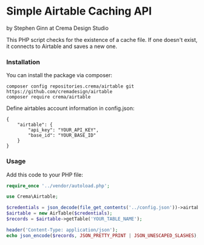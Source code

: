 # Simple Airtable Caching API
by Stephen Ginn at Crema Design Studio

This PHP script checks for the existence of a cache file. If one doesn't
exist, it connects to Airtable and saves a new one.

### Installation
You can install the package via composer:
```
composer config repositories.crema/airtable git https://github.com/cremadesign/airtable
composer require crema/airtable
```

Define airtables account information in config.json:
```
{
	"airtable": {
		"api_key": "YOUR_API_KEY",
		"base_id": "YOUR_BASE_ID"
	}
}
```

### Usage
Add this code to your PHP file:
```php
require_once '../vendor/autoload.php';

use Crema\Airtable;

$credentials = json_decode(file_get_contents('../config.json'))->airtable;
$airtable = new AirTable($credentials);
$records = $airtable->getTable('YOUR_TABLE_NAME');

header('Content-Type: application/json');
echo json_encode($records, JSON_PRETTY_PRINT | JSON_UNESCAPED_SLASHES);
```
